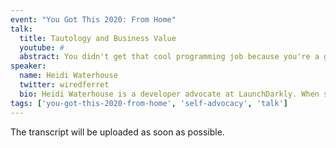 ```yaml
---
event: "You Got This 2020: From Home"
talk:
  title: Tautology and Business Value
  youtube: #
  abstract: You didn't get that cool programming job because you're a great programmer. You got it because the company you work for wants to make money and they think you can help. It's easy for us to feel like our worth/value/capitalist expression is tied to our employment, but it's also useful to flip that narrative and talk about how our companies need us, and how we can use that understanding to be more valuable employees and even better humans.<br><br>What is the value that you bring to your employer? Can you articulate it? Can you expand it? Can you take that value and use it for your own purposes?
speaker:
  name: Heidi Waterhouse
  twitter: wiredferret
  bio: Heidi Waterhouse is a developer advocate at LaunchDarkly. When she's not trying to make CI/CD happen, she teaches inclusive sex-ed, sews, and raises two kids with her wife.
tags: ['you-got-this-2020-from-home', 'self-advocacy', 'talk']
---
```


The transcript will be uploaded as soon as possible.